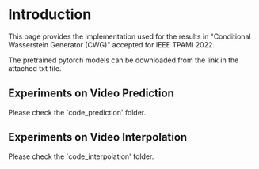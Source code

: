 # Introduction
This page provides the implementation used for the results in "Conditional Wasserstein Generator (CWG)" accepted for IEEE TPAMI 2022.

The pretrained pytorch models can be downloaded from the link in the attached txt file.

## Experiments on Video Prediction
Please check the `code_prediction' folder.

## Experiments on Video Interpolation
Please check the `code_interpolation' folder.
